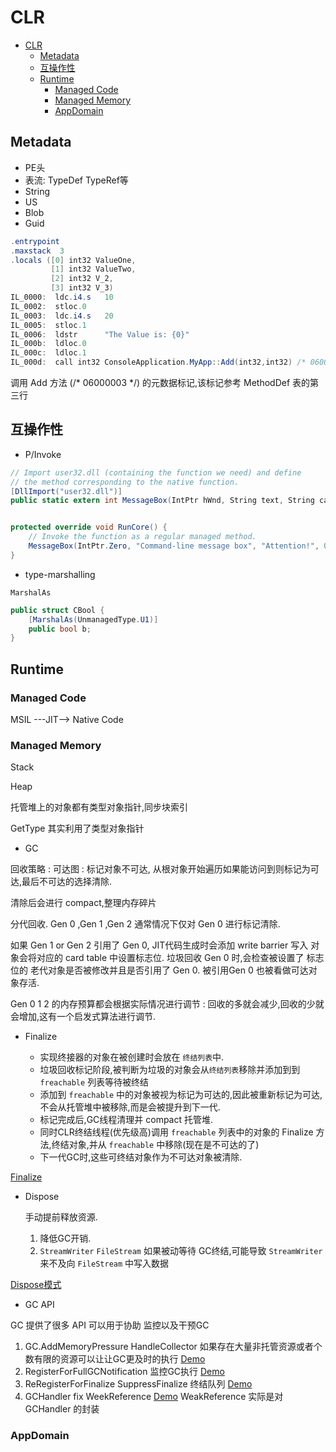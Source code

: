 # CLR

* [CLR](#clr)
  * [Metadata](#metadata)
  * [互操作性](#%E4%BA%92%E6%93%8D%E4%BD%9C%E6%80%A7)
  * [Runtime](#runtime)
    * [Managed Code](#managed-code)
    * [Managed Memory](#managed-memory)
    * [AppDomain](#appdomain)

## Metadata  

* PE头
* 表流: TypeDef TypeRef等
* String
* US
* Blob
* Guid

```cs
.entrypoint  
.maxstack  3  
.locals ([0] int32 ValueOne,  
         [1] int32 ValueTwo,  
         [2] int32 V_2,  
         [3] int32 V_3)  
IL_0000:  ldc.i4.s   10  
IL_0002:  stloc.0  
IL_0003:  ldc.i4.s   20  
IL_0005:  stloc.1  
IL_0006:  ldstr      "The Value is: {0}"  
IL_000b:  ldloc.0  
IL_000c:  ldloc.1  
IL_000d:  call int32 ConsoleApplication.MyApp::Add(int32,int32) /* 06000003 */  
```

调用 Add 方法 (/* 06000003 */) 的元数据标记,该标记参考 MethodDef 表的第三行

## 互操作性

* P/Invoke

```cs
// Import user32.dll (containing the function we need) and define
// the method corresponding to the native function.
[DllImport("user32.dll")]
public static extern int MessageBox(IntPtr hWnd, String text, String caption, int options);


protected override void RunCore() {
    // Invoke the function as a regular managed method.
    MessageBox(IntPtr.Zero, "Command-line message box", "Attention!", 0);
}
```

* type-marshalling

`MarshalAs`

```cs
public struct CBool {
    [MarshalAs(UnmanagedType.U1)]
    public bool b;
}
```

## Runtime

### Managed Code

MSIL ---JIT--> Native Code

### Managed Memory

Stack

Heap

托管堆上的对象都有类型对象指针,同步块索引

GetType 其实利用了类型对象指针

* GC

回收策略 : 可达图 : 标记对象不可达, 从根对象开始遍历如果能访问到则标记为可达,最后不可达的选择清除.

清除后会进行 compact,整理内存碎片

分代回收. Gen 0 ,Gen 1 ,Gen 2 通常情况下仅对 Gen 0 进行标记清除.

如果 Gen 1 or Gen 2 引用了 Gen 0, JIT代码生成时会添加 write barrier 写入 对象会将对应的 card table 中设置标志位. 垃圾回收 Gen 0 时,会检查被设置了 标志位的 老代对象是否被修改并且是否引用了 Gen 0. 被引用Gen 0 也被看做可达对象存活.

Gen 0 1 2 的内存预算都会根据实际情况进行调节 : 回收的多就会减少,回收的少就会增加,这有一个启发式算法进行调节.

* Finalize

  * 实现终接器的对象在被创建时会放在 `终结列表`中.
  * 垃圾回收标记阶段,被判断为垃圾的对象会从`终结列表`移除并添加到到 `freachable` 列表等待被终结
  * 添加到 `freachable` 中的对象被视为标记为可达的,因此被重新标记为可达,不会从托管堆中被移除,而是会被提升到下一代.
  * 标记完成后,GC线程清理并 compact 托管堆.
  * 同时CLR终结线程(优先级高)调用 `freachable` 列表中的对象的 Finalize 方法,终结对象,并从 `freachable` 中移除(现在是不可达的了)
  * 下一代GC时,这些可终结对象作为不可达对象被清除.

[Finalize](../src/CLR/GCRunner.cs)

* Dispose
  
  手动提前释放资源.
  
  1. 降低GC开销.
  2. `StreamWriter` `FileStream` 如果被动等待 GC终结,可能导致 `StreamWriter` 来不及向 `FileStream` 中写入数据

[Dispose模式](../src/CLR/DisposeRunner.cs)

* GC API

GC 提供了很多 API 可以用于协助 监控以及干预GC

1. GC.AddMemoryPressure HandleCollector 如果存在大量非托管资源或者个数有限的资源可以让让GC更及时的执行 [Demo](../src/CLR/HandleCollectorRunner.cs)
2. RegisterForFullGCNotification 监控GC执行 [Demo](../src/CLR/GCNotificationRunner.cs)
3. ReRegisterForFinalize SuppressFinalize 终结队列 [Demo](../src/CLR/GCNotification.cs)
4. GCHandler fix WeekReference [Demo](../src/CLR/GCHandlerRunner.cs) WeakReference 实际是对 GCHandler 的封装

### AppDomain